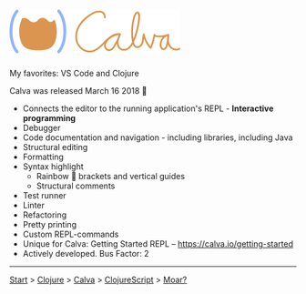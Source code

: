 # ![](calva-logo-300w.png)

My favorites: VS Code and Clojure

Calva was released March 16 2018  🎉

* Connects the editor to the running application's REPL - **Interactive programming**
* Debugger
* Code documentation and navigation - including libraries, including Java
* Structural editing
* Formatting
* Syntax highlight
  * Rainbow 🌈 brackets and vertical guides
  * Structural comments
* Test runner
* Linter
* Refactoring
* Pretty printing
* Custom REPL-commands
* Unique for Calva: Getting Started REPL – https://calva.io/getting-started
* Actively developed. Bus Factor: 2


---

[Start](hello.md) > [Clojure](clojure.md) > [Calva](calva.md) > [ClojureScript](cljsrn.md) > [Moar?](moar.md)